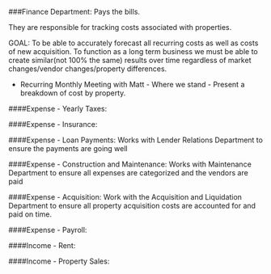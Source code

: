 ###Finance Department:
Pays the bills.


They are responsible for tracking costs associated with properties.


GOAL: To be able to accurately forecast all recurring costs as well as costs of new acquisition. To function as a long term business we must be able to create similar(not 100% the same) results over time regardless of market changes/vendor changes/property differences.


- Recurring Monthly Meeting with Matt - Where we stand - Present a breakdown of cost by property.




####Expense - Yearly Taxes:


####Expense - Insurance:


####Expense - Loan Payments:
Works with Lender Relations Department to ensure the payments are going well


####Expense - Construction and Maintenance:
Works with Maintenance Department to ensure all expenses are categorized and the vendors are paid


####Expense - Acquisition:
Work with the Acquisition and Liquidation Department to ensure all property acquisition costs are accounted for and paid on time.


####Expense - Payroll:


####Income - Rent:


####Income - Property Sales:



